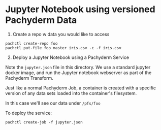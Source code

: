 # Jupyter Notebook using versioned Pachyderm Data

1) Create a repo w data you would like to access

```
pachctl create-repo foo
pachctl put-file foo master iris.csv -c -f iris.csv
```

2) Deploy a Jupyter Notebook using a Pachyderm Service

Note the `jupyter.json` file in this directory. We use a standard jupyter docker image, and run the Jupyter notebook webserver as part of the Pachyderm Transform. 

Just like a normal Pachyderm Job, a container is created with a specific version of any data sets loaded into the container's filesystem.

In this case we'll see our data under `/pfs/foo`

To deploy the service:

```
pachctl create-job -f jupyter.json
```

